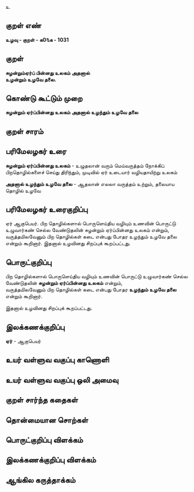 உ

## குறள் எண் 

**உழவு - குறள் - க0௩க - 1031**

## குறள் 

**சுழன்றும்ஏர்ப் பின்னது உலகம் அதனால்  
உழன்றும் உழவே தலை.**

## கொண்டு கூட்டும் முறை

**சுழன்றும் ஏர்ப்பின்னது உலகம் அதனால் உழந்தும் உழவே தலை**

## குறள் சாரம் 


## பரிமேலழகர் உரை

**சுழன்றும் ஏர்ப்பின்னது உலகம்** - உழுதலான் வரும் மெய்வருத்தம் நோக்கிப் பிறதொழில்களைச் செய்து திரிந்தும், முடிவில் ஏர் உடையார் வழியதாயிற்று உலகம் 

**அதனால் உழந்தும் உழவே தலை** - ஆதலான் எலலா வருத்தம் உற்றும், தலையாய தொழில் உழவே

## பரிமேலழகர் உரைகுறிப்பு   

ஏர் ஆகுபெயர். பிற தொழில்களால் பொருளெய்திய வழியும் உணவின் பொருட்டு உழுவார்கண் செல்ல வேண்டுதலின் சுழன்றும் ஏர்ப்பின்னது உலகம் என்றும், வருத்தமிலவேனும் பிற தொழில்கள் கடை என்பது போதர உழந்தும் உழவே தலை என்றும் கூறினார். இதனால் உழவினது சிறப்புக் கூறப்பட்டது.

## பொருட்குறிப்பு 

பிற தொழில்களால் பொருளெய்திய வழியும் உணவின் பொருட்டு உழுவார்கண் செல்ல வேண்டுதலின் **சுழன்றும் ஏர்ப்பின்னது உலகம்** என்றும்,   
வருத்தமிலவேனும் பிற தொழில்கள் கடை என்பது போதர **உழந்தும் உழவே தலை** என்றும் கூறினார். 

இதனால் உழவினது சிறப்புக் கூறப்பட்டது.

## இலக்கணக்குறிப்பு  

**ஏர்** - ஆகுபெயர்

## உயர் வள்ளுவ வகுப்பு காணொளி


## உயர் வள்ளுவ வகுப்பு ஒலி அமைவு 

 
## குறள் சார்ந்த கதைகள் 


## தொன்மையான சொற்கள்


## பொருட்குறிப்பு விளக்கம்


## இலக்கணக்குறிப்பு விளக்கம்


## ஆங்கில கருத்தாக்கம் 


